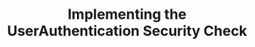 ---
layout: tutorial
title: Implementing the UserAuthentication Security Check
breadcrumb_title: security check
relevantTo: [android,ios,windows,cordova]
weight: 4
---